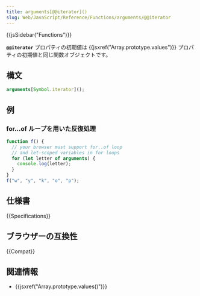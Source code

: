 ```yaml
---
title: arguments[@@iterator]()
slug: Web/JavaScript/Reference/Functions/arguments/@@iterator
---
```


{{jsSidebar("Functions")}}

**`@@iterator`** プロパティの初期値は {{jsxref("Array.prototype.values")}} プロパティの初期値と同じ関数オブジェクトです。

## 構文

```js
arguments[Symbol.iterator]();
```

## 例

### for...of ループを用いた反復処理

```js
function f() {
  // your browser must support for..of loop
  // and let-scoped variables in for loops
  for (let letter of arguments) {
    console.log(letter);
  }
}
f("w", "y", "k", "o", "p");
```

## 仕様書

{{Specifications}}

## ブラウザーの互換性

{{Compat}}

## 関連情報

- {{jsxref("Array.prototype.values()")}}
